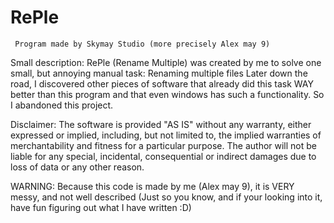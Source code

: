 # RePle
     Program made by Skymay Studio (more precisely Alex may 9)

Small description:
RePle (Rename Multiple) was created by me to solve one small, but annoying manual task: Renaming multiple files
Later down the road, I discovered other pieces of software that already did this task WAY better than this program 
and that even windows has such a functionality. So I abandoned this project.

Disclaimer: The software is provided "AS IS" without any warranty, either expressed or implied, including, but not limited to,
the implied warranties of merchantability and fitness for a particular purpose.
The author will not be liable for any special, incidental, consequential or indirect damages due to loss of data or any other reason.

WARNING: Because this code is made by me (Alex may 9), it is VERY messy, and not well described 
(Just so you know, and if your looking into it, have fun figuring out what I have written :D)
